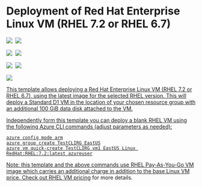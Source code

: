 # Deployment of Red Hat Enterprise Linux VM (RHEL 7.2 or RHEL 6.7)

<IMG SRC="https://azbotstorage.blob.core.windows.net/badges/101-vm-simple-rhel/PublicLastTestDate.svg" />&nbsp;
<IMG SRC="https://azbotstorage.blob.core.windows.net/badges/101-vm-simple-rhel/PublicDeployment.svg" />&nbsp;

<IMG SRC="https://azbotstorage.blob.core.windows.net/badges/101-vm-simple-rhel/FairfaxLastTestDate.svg" />&nbsp;
<IMG SRC="https://azbotstorage.blob.core.windows.net/badges/101-vm-simple-rhel/FairfaxDeployment.svg" />&nbsp;

<IMG SRC="https://azbotstorage.blob.core.windows.net/badges/101-vm-simple-rhel/BestPracticeResult.svg" />&nbsp;
<IMG SRC="https://azbotstorage.blob.core.windows.net/badges/101-vm-simple-rhel/CredScanResult.svg" />&nbsp;

<a href="https://portal.azure.com/#create/Microsoft.Template/uri/https%3A%2F%2Fraw.githubusercontent.com%2FAzure%2Fazure-quickstart-templates%2Fmaster%2F101-vm-simple-rhel%2Fazuredeploy.json" target="_blank">
    <img src="http://azuredeploy.net/deploybutton.png"/>
</a>
<a href="http://armviz.io/#/?load=https%3A%2F%2Fraw.githubusercontent.com%2FAzure%2Fazure-quickstart-templates%2Fmaster%2F101-vm-simple-rhel%2Fazuredeploy.json" target="_blank">


This template allows deploying a Red Hat Enterprise Linux VM (RHEL 7.2 or RHEL 6.7), using the latest image for the selected RHEL version. This will deploy a Standard D1 VM in the location of your chosen resource group with an additional 100 GiB data disk attached to the VM.

Independently form this template you can deploy a blank RHEL VM using the following Azure CLI commands (adjust parameters as needed):

```
azure config mode arm
azure group create TestCLIRG EastUS
azure vm quick-create TestCLIRG vm1 EastUS Linux RedHat:RHEL:7.2:latest azureuser
```

Note: this template and the above commands use RHEL Pay-As-You-Go VM image which carries an additional charge in addition to the base Linux VM price. Check out [RHEL VM pricing](https://azure.microsoft.com/en-us/pricing/details/virtual-machines/#red-hat) for more details.  
